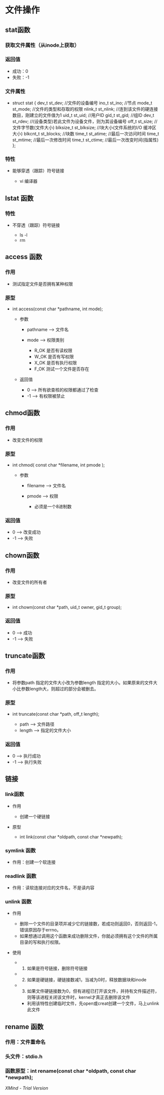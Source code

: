 # 文件操作

## stat函数

### 获取文件属性（从inode上获取）

### 返回值

- 成功：0
- 失败：-1

### 文件属性

- struct stat {
    dev_t         st_dev;       //文件的设备编号
    ino_t         st_ino;       //节点
    mode_t        st_mode;      //文件的类型和存取的权限
    nlink_t       st_nlink;     //连到该文件的硬连接数目，刚建立的文件值为1
    uid_t         st_uid;       //用户ID
    gid_t         st_gid;       //组ID
    dev_t         st_rdev;      //(设备类型)若此文件为设备文件，则为其设备编号
    off_t         st_size;      //文件字节数(文件大小)
    blksize_t     st_blksize;   //块大小(文件系统的I/O 缓冲区大小)
    blkcnt_t      st_blocks;    //块数
    time_t        st_atime;     //最后一次访问时间
    time_t        st_mtime;     //最后一次修改时间
    time_t        st_ctime;     //最后一次改变时间(指属性)
};

### 特性

- 能够穿透（跟踪）符号链接

	- vi 编译器

## lstat 函数

### 特性

- 不穿透（跟踪）符号链接

	- ls -l
	- rm

## access 函数

### 作用

- 测试指定文件是否拥有某种权限

### 原型

- int access(const char *pathname, int mode);

	- 参数

		- pathname --> 文件名
		- mode --> 权限类别

			- R_OK 是否有读权限
			- W_OK 是否有写权限
			- X_OK 是否有执行权限
			- F_OK 测试一个文件是否存在

	- 返回值

		- 0 --> 所有欲查核的权限都通过了检查
		- -1 --> 有权限被禁止

## chmod函数

### 作用

- 改变文件的权限

### 原型

- int chmod( const char *filename, int pmode );

	- 参数

		- filename --> 文件名
		- pmode --> 权限

			- 必须是一个8进制数

### 返回值

- 0 --> 改变成功
- -1 --> 失败

## chown函数

### 作用

- 改变文件的所有者

### 原型

- int chown(const char *path, uid_t owner, gid_t group);

### 返回值

- 0 --> 成功
- -1 --> 失败

## truncate函数

### 作用

- 将参数path 指定的文件大小改为参数length 指定的大小。如果原来的文件大小比参数length大，则超过的部分会被删去。

### 原型

- int truncate(const char *path, off_t length);

	- path --> 文件路径
	- length --> 指定的文件大小

### 返回值

- 0 --> 执行成功
- -1 --> 执行失败

## 链接

### link函数

- 作用

	- 创建一个硬链接

- 原型

	- int link(const char *oldpath, const char *newpath);

### symlink 函数

- 作用：创建一个软连接

### readlink 函数

- 作用：读软连接对应的文件名，不是读内容

### unlink 函数

- 作用

	- 删除一个文件的目录项并减少它的链接数，若成功则返回0，否则返回-1，错误原因存于errno。
	- 如果想通过调用这个函数来成功删除文件，你就必须拥有这个文件的所属目录的写和执行权限。

- 使用

	- 1. 如果是符号链接，删除符号链接
	- 2. 如果是硬链接，硬链接数减1，当减为0时，释放数据块和inode
	- 3. 如果文件硬链接数为0，但有进程已打开该文件，并持有文件描述符，则等该进程关闭该文件时，kernel才真正去删除该文件

		- 利用该特性创建临时文件，先open或creat创建一个文件，马上unlink此文件

## rename 函数

### 作用：文件重命名

### 头文件：stdio.h

### 函数原型：int rename(const char *oldpath, const char *newpath);

*XMind - Trial Version*
